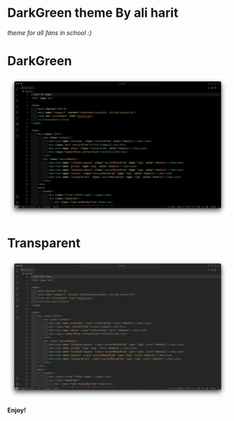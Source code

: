 # DarkGreen theme By ali harit

###### theme for all fans in school :)

# DarkGreen
![Alt text](img/DarkGreen.png)

# Transparent
![Alt text](img/transparent.png)

**Enjoy!**
